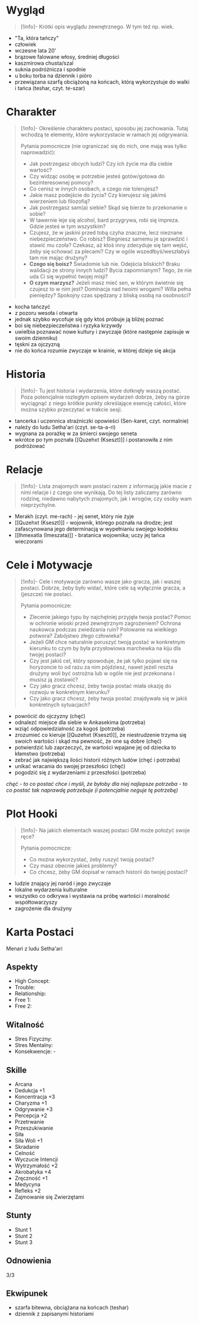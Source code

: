 # Wygląd

>[!info]-
>Krótki opis wyglądu zewnętrznego. W tym też np. wiek.

- "Ta, która tańczy"
- człowiek
- wczesne lata 20'
- brązowe falowane włosy, średniej długości
- kaszmirowa chusta/szal
- suknia podróżnicza i spodnie
- u boku torba na dziennik i pióro
- przewiązana szarfą obciążoną na końcach, którą wykorzystuje do walki i tańca (teshar, czyt. te-szar)
# Charakter

>[!info]-
>Określenie charakteru postaci, sposobu jej zachowania. Tutaj wchodzą te elementy, które wykorzystacie w ramach jej odgrywania. 
>
>Pytania pomocnicze (nie ograniczać się do nich, one mają was tylko naprowadzić):
>- Jak postrzegasz obcych ludzi? Czy ich życie ma dla ciebie wartość? 
>- Czy widząc osobę w potrzebie jesteś gotów/gotowa do bezinteresownej pomocy?
>- Co cenisz w innych osobach, a czego nie tolerujesz?
>- Jakie masz podejście do życia? Czy kierujesz się jakimś wierzeniem lub filozofią?
>- Jak postrzegasz sam(a) siebie? Skąd się bierze to przekonanie o sobie?
>- W tawernie leje się alcohol, bard przygrywa, robi się impreza. Gdzie jesteś w tym wszystkim?
>- Czujesz, że w jaskini przed tobą czyha znaczne, lecz nieznane niebezpieczeństwo. Co robisz? Biegniesz samemu je sprawdzić i stawić mu czoła? Czekasz, aż ktoś inny zdecyduje się tam wejść, żeby się schować za plecami? Czy w ogóle wszedłbyś/weszłabyś tam nie mając drużyny?
>- **Czego się boisz?** Świadomie lub nie. Odejścia bliskich? Braku walidacji ze strony innych ludzi? Bycia zapomnianym? Tego, że nie uda Ci się wypełnić twojej misji?
>- **O czym marzysz?** Jeżeli masz mieć sen, w którym świetnie się czujesz to w nim jest? Dominacja nad twoimi wrogami? Willa pełna pieniędzy? Spokojny czas spędzany z bliską osobą na osobności? 

- kocha tańczyć
- z pozoru wesoła i otwarta
- jednak szybko wycofuje się gdy ktoś próbuje ją bliżej poznać
- boi się niebezpieczeństwa i ryzyka krzywdy
- uwielbia poznawać nowe kultury i zwyczaje (które następnie zapisuje w swoim dzienniku)
- tęskni za ojczyzną
- nie do końca rozumie zwyczaje w krainie, w której dzieje się akcja
# Historia

>[!info]-
>Tu jest historia i wydarzenia, które dotknęły waszą postać. Poza potencjalnie rozległym opisem wydarzeń dobrze, żeby na górze wyciągnąć z niego krótkie punkty określające esencję całości, które można szybko przeczytać w trakcie sesji.

- tancerka i uczennica strażniczki opowieści (Sen-karet, czyt. normalnie)
- należy do ludu Setha'ari (czyt. se-ta-a-ri)
- wygnana za porażkę w za śmierci swojego seneta
- wkrótce po tym poznała [[Quzehxt (Kseszt)]] i postanowiła z nim podróżować
# Relacje

>[!info]-
>Lista znajomych wam postaci razem z informacją jakie macie z nimi relacje i z czego one wynikają. Do tej listy zaliczamy zarówno rodzinę, niedawno nabytych znajomych, jak i wrogów, czy osoby wam nieprzychylne.

- Merakh (czyt. me-rach) - jej senet, który nie żyje
- [[Quzehxt (Kseszt)]] - wojownik, którego poznała na drodze; jest zafascynowana jego determinacją w wypełnianiu swojego kodeksu
- [[Ihmexatla (Imeszata)]] - bratanica wojownika; uczy jej tańca wieczorami
# Cele i Motywacje

>[!info]-
>Cele i motywacje zarówno wasze jako gracza, jak i waszej postaci. Dobrze, żeby było widać, które cele są wyłącznie gracza, a (jeszcze) nie postaci.
>
>Pytania pomocnicze:
>- Zlecenie jakiego typu by najchętniej przyjęła twoja postać? Pomoc w ochronie wioski przed zewnętrznym zagrożeniem? Ochrona naukowca podczas zwiedzania ruin? Polowanie na wielkiego potwora? Zabójstwo złego człowieka? 
>- Jeżeli GM chce naturalnie poruszyć twoją postać w konkretnym kierunku to czym by była przysłowiowa marchewka na kiju dla twojej postaci?
>- Czy jest jakiś cel, który spowoduje, że jak tylko pojawi się na horyzoncie to od razu za nim pójdziesz, nawet jeżeli reszta drużyny woli być ostrożna lub w ogóle nie jest przekonana i musisz ją zostawić? 
>- Czy jako gracz chcesz, żeby twoja postać miała okazję do rozwoju w konkretnym kierunku?
>- Czy jako gracz chcesz, żeby twoja postać znajdywała się w jakiś konkretnych sytuacjach?

- powrócić do ojczyzny (chęć) 
- odnalezć miejsce dla siebie w Ankasekima (potrzeba)
- wziąć odpowiedzialność za kogoś (potrzeba)
- zrozumieć co kieruje [[Quzehxt (Kseszt)]], że niestrudzenie trzyma się swoich wartości i skąd ma pewność, że one są dobre (chęć)
- potwierdzić lub zaprzeczyć, że wartości wpajane jej od dziecka to kłamstwo (potrzeba)
- zebrać jak największą ilości historii różnych ludów (chęć i potrzeba)
- unikać wracania do swojej przeszłości (chęć)
- pogodzić się z wydarzeniami z przeszłości (potrzeba)

*chęć - to co postać chce i myśli, że byłoby dla niej najlepsze*
*potrzeba - to co postać tak naprawdę potrzebuje (i potencjalnie neguje tę potrzebę)*

# Plot Hooki

>[!info]-
>Na jakich elementach waszej postaci GM może położyć swoje ręce? 
>
>Pytania pomocnicze:
>- Co można wykorzystać, żeby ruszyć twoją postać? 
>- Czy masz obecnie jakieś problemy?
>- Co chcesz, żeby GM dopisał w ramach historii do twojej postaci?

- ludzie znający jej naród i jego zwyczaje
- lokalne wydarzenia kulturalne
- wszystko co odkrywa i wystawia na próbę wartości i moralność współtowarzyszy
- zagrożenie dla drużyny

# Karta Postaci
Menari z ludu Setha'ari
## Aspekty
- High Concept: 
- Trouble: 
- Relationship: 
- Free 1: 
- Free 2:
## Witalność
- Stres Fizyczny: 
- Stres Mentalny: 
- Konsekwencje: -
## Skille
- Arcana
- Dedukcja +1
- Koncentracja +3
- Charyzma +1
- Odgrywanie +3
- Percepcja +2
- Przetrwanie
- Przeszukiwanie
- Siła
- Siła Woli +1
- Skradanie
- Celność
- Wyczucie Intencji
- Wytrzymałość +2
- Akrobatyka +4
- Zręczność +1
- Medycyna
- Refleks +2
- Zajmowanie się Zwierzętami
## Stunty
- Stunt 1
- Stunt 2
- Stunt 3
## Odnowienia
3/3
## Ekwipunek 
- szarfa bitewna, obciążana na końcach (teshar)
- dziennik z zapisanymi historiami